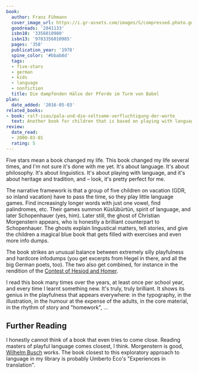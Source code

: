 ```yaml
---
book:
  author: Franz Fühmann
  cover_image_url: https://i.gr-assets.com/images/S/compressed.photo.goodreads.com/books/1340833568l/2841133._SX98_.jpg
  goodreads: '2841133'
  isbn10: '3356010980'
  isbn13: '9783356010985'
  pages: '358'
  publication_year: '1978'
  spine_color: '#bbab8d'
  tags:
  - five-stars
  - german
  - kids
  - language
  - nonfiction
  title: Die dampfenden Hälse der Pferde im Turm von Babel
plan:
  date_added: '2016-05-03'
related_books:
- book: ralf-isau/pala-und-die-seltsame-verfluchtigung-der-worte
  text: Another book for children that is based on playing with language and literature.
review:
  date_read:
  - 2000-03-01
  rating: 5
---
```


Five stars mean a book changed my life. This book changed my life several times, and I'm not sure it's done with me yet.
It's about language. It's about philosophy. It's about linguistics. It's about playing with language, and it's about
heritage and tradition, and – look, it's pretty perfect for me.

The narrative framework is that a group of five children on vacation (GDR, so inland vacation) have to pass the time, so
they play little language games. Find increasingly longer words with just one vowel, find palindromes, etc. Their games
summon Küslübürtün, spirit of language, and later Schopenhauer (yes, him). Later still, the ghost of Christian
Morgenstern appears, who is honestly a brilliant counterpart to Schopenhauer. The ghosts explain lingustical matters,
tell stories, and give the children a magical blue book that gets filled with exercises and even more info dumps.

The book strikes an unusual balance between extremely silly playfulness and hardcore infodumps (you get excerpts from
Hegel in there, and all the big German poets, too). The two also get combined, for instance in the rendition of the
[Contest of Hesiod and Homer](https://en.wikipedia.org/wiki/Contest_of_Homer_and_Hesiod).

I read this book many times over the years, at least once per school year, and every time I learnt something new. It's
truly, truly brilliant. It shows its genius in the playfulness that appears everywhere: in the typography, in the
illustration, in the humour at the expense of the adults, in the core material, in the rhythm of story and "homework", …

## Further Reading

I honestly cannot think of a book that even tries to come close. Reading masters of playful language comes closest, I
think. Morgenstern is good, [Wilhelm Busch](https://books.rixx.de/wilhelm-busch/max-und-moritz) works. The book closest
to this exploratory approach to language in my library is probably Umberto Eco's "Experiences in translation".
